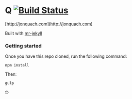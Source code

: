 # Q [![Build Status](https://travis-ci.org/ItsJonQ/jonquach.svg?branch=master)](https://travis-ci.org/ItsJonQ/jonquach)
[http://jonquach.com](http://jonquach.com)

Built with [mr-jekyll](https://github.com/ItsJonQ/mr-jekyll)

### Getting started

Once you have this repo cloned, run the following command:
```
npm install
```

Then:
```
gulp
```

🤓
